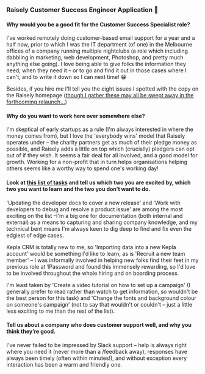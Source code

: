 ### Raisely Customer Success Engineer Application 🤞

#### Why would you be a good fit for the Customer Success Specialist role?

I've worked remotely doing customer-based email support for a year and a half now, prior to which I was the IT department (of one) in the Melbourne offices of a company running multiple nightclubs (a role which including dabbling in marketing, web development, Photoshop, and pretty much anything else going). I love being able to give folks the information they need, when they need it – or to go and find it out in those cases where I can't, and to write it down so I can next time! 😁

Besides, if you hire me I'll tell you the eight issues I spotted with the copy on the Raisely homepage ([though I gather these may all be swept away in the forthcoming relaunch…](https://twitter.com/MrDavidFTurner/status/1090397385400799234))

#### Why do you want to work here over somewhere else?

I'm skeptical of early startups as a rule (I'm always interested in where the money comes from), but I love the 'everybody wins' model that Raisely operates under – the charity partners get as much of their pledge money as possible, and Raisely adds a little on top which (crucially) pledgers can opt out of if they wish. It seems a fair deal for all involved, and a good model for growth. Working for a non-profit that in turn helps organisations helping others seems like a worthy way to spend one's working day!

#### Look at [this list of tasks](https://gist.github.com/tommaitland/193b189f80d15309f4bfc475a3a7e81e) and tell us which two you are excited by, which two you want to learn and the two you don’t want to do.

'Updating the developer docs to cover a new release' and 'Work with developers to debug and resolve a product issue' are among the most exciting on the list –I'm a big one for documentation (both internal and external) as a means to capturing and sharing company knowledge, and my technical bent means I'm always keen to dig deep to find and fix even the edgiest of edge cases.

Kepla CRM is totally new to me, so 'Importing data into a new Kepla account' would be something I'd like to learn, as is 'Recruit a new team member' – I was informally involved in helping new folks find their feet in my previous role at 1Password and found this immensely rewarding, so I'd love to be involved throughout the whole hiring and on boarding process.

I'm least taken by 'Create a video tutorial on how to set up a campaign' (I generally prefer to read rather than watch to get information, so wouldn't be the best person for this task) and 'Change the fonts and background colour on someone's campaign' (not to say that wouldn't or couldn't – just a little less exciting to me than the rest of the list).

#### Tell us about a company who does customer support well, and why you think they’re good.

I've never failed to be impressed by Slack support – help is always right where you need it (never more than a /feedback away), responses have always been timely (often within minutes!), and without exception every interaction has been a warm and friendly one.
